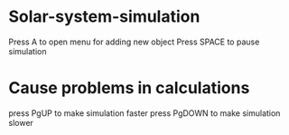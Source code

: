 # Solar-system-simulation
Press A to open menu for adding new object
Press SPACE to pause simulation
# Cause problems in calculations

press PgUP to make simulation faster
press PgDOWN to make simulation slower

